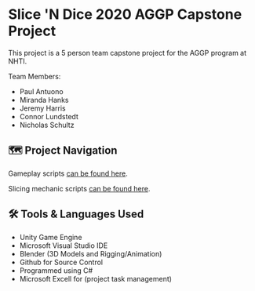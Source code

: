 # Slice 'N Dice 2020 AGGP Capstone Project

This project is a 5 person team capstone project for the AGGP program at NHTI.

Team Members:
- Paul Antuono
- Miranda Hanks
- Jeremy Harris
- Connor Lundstedt
- Nicholas Schultz

## 	:world_map: Project Navigation

Gameplay scripts [can be found here](https://github.com/AGGP-NHTI/Capstone2020_SliceNDice/tree/master/work/SliceNDice/Assets/Scripts/GamePlayScripts).

Slicing mechanic scripts [can be found here](https://github.com/AGGP-NHTI/Capstone2020_SliceNDice/tree/master/work/SliceNDice/Assets/Scripts/SliceNDice%20Scripts).

## 	:hammer_and_wrench: Tools & Languages Used
- Unity Game Engine
- Microsoft Visual Studio IDE
- Blender (3D Models and Rigging/Animation)
- Github for Source Control
- Programmed using C#
- Microsoft Excell for (project task management)


